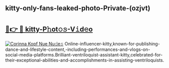 ## kitty-only-fans​-leaked-photo​-Private-(ozjvt)


# <h2><a href="https://mediaupload.pro?title=kitty&ref=git">🔗👉 🔴 kitty-P𝚑ot𝚘𝚜-V𝚒d𝚎o</a></h2>

[![Corinna Kopf Nue Nu𝚍e𝚜](https://i.imgur.com/0qMVB7G.gif)](https://mediaupload.pro?title=kitty&ref=git)
Online-influencer-kitty,known-for-publishing-dance-and-lifestyle-content,-including-performances-and-vlogs-on-social-media-platforms.Brilliant-ventriloquist-assistant-kitty,celebrated-for-their-exceptional-abilities-and-accomplishments-in-assisting-ventriloquists.  